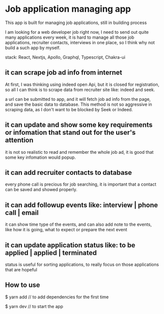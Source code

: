 # Job application managing app

This app is built for managing job applications, still in building process

I am looking for a web developer job right now, I need to send out quite many applications every week, it is hard to manage all those job applications, recruiter contacts, interviews in one place, so I think why not build a such app by myself.

stack: React, Nextjs, Apollo, Graphql, Typescript, Chakra-ui

## it can scrape job ad info from internet

At first, I was thinking using indeed open Api, but it is closed for registration, so all I can think is to scrape data from recruiter site like: indeed and seek.

a url can be submitted to app, and it will fetch job ad info from the page, and save the basic data to database. This method is not so aggressive in scraping data, as I don't want to be blocked by Seek or Indeed.

## it can update and show some key requirements or infomation that stand out for the user's attention

it is not so realistic to read and remember the whole job ad, it is good that some key infomation would popup.

## it can add recruiter contacts to database

every phone call is precious for job searching, it is important that a contact can be saved and showed properly.

## it can add followup events like: interview | phone call | email

it can show time type of the events, and can also add note to the events, like how it is going, what to expect or prepare the next event

## it can update application status like: to be applied | applied | terminated

status is useful for sorting applications, to really focus on those applications that are hopeful

## How to use

$ yarn add // to add dependencies for the first time

$ yarn dev // to start the app
